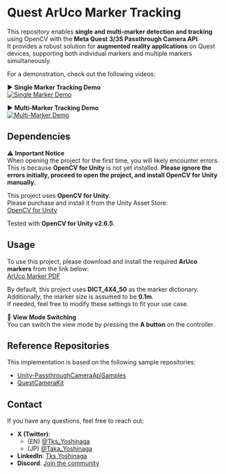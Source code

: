 # Quest ArUco Marker Tracking

This repository enables **single and multi-marker detection and tracking** using OpenCV with the **Meta Quest 3/3S Passthrough Camera API**.  
It provides a robust solution for **augmented reality applications** on Quest devices, supporting both individual markers and multiple markers simultaneously.

For a demonstration, check out the following videos:

▶ **Single Marker Tracking Demo**  
[![Single Marker Demo](https://img.youtube.com/vi/cJSjYMuJu8w/0.jpg)](https://www.youtube.com/watch?v=cJSjYMuJu8w)

▶ **Multi-Marker Tracking Demo**  
[![Multi-Marker Demo](https://img.youtube.com/vi/Y0mqQ_nxve8/0.jpg)](https://www.youtube.com/watch?v=Y0mqQ_nxve8)

## Dependencies

⚠ **Important Notice**  
When opening the project for the first time, you will likely encounter errors. This is because **OpenCV for Unity** is not yet installed. **Please ignore the errors initially, proceed to open the project, and install OpenCV for Unity manually.**  

This project uses **OpenCV for Unity**.   
Please purchase and install it from the Unity Asset Store:  
[OpenCV for Unity](https://assetstore.unity.com/packages/tools/integration/opencv-for-unity-21088?locale=en-US)  

Tested with **OpenCV for Unity v2.6.5**.

## Usage

To use this project, please download and install the required **ArUco markers** from the link below:  
[ArUco Marker PDF](https://github.com/TakashiYoshinaga/QuestArUcoMarkerTracking/blob/main/ArUcoMarker.pdf)  

By default, this project uses **DICT_4X4_50** as the marker dictionary.  
Additionally, the marker size is assumed to be **0.1m**.   
If needed, feel free to modify these settings to fit your use case.  

🔄 **View Mode Switching**  
You can switch the view mode by pressing the **A button** on the controller.

## Reference Repositories

This implementation is based on the following sample repositories:  

- [Unity-PassthroughCameraApiSamples](https://github.com/oculus-samples/Unity-PassthroughCameraApiSamples)  
- [QuestCameraKit](https://github.com/xrdevrob/QuestCameraKit)  

## Contact

If you have any questions, feel free to reach out:  

- **X (Twitter)**:  
  - (EN) [@Tks_Yoshinaga](https://x.com/Tks_Yoshinaga)  
  - (JP) [@Taka_Yoshinaga](https://x.com/Taka_Yoshinaga)  
- **LinkedIn**: [Tks Yoshinaga](https://www.linkedin.com/in/tks-yoshinaga/)  
- **Discord**: [Join the community](https://discord.gg/kDENwuPD4t)  
